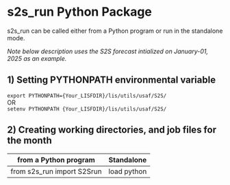 # s2s_run Python Package 

s2s_run can be called either from a Python program or run in the standalone mode.

*Note below description uses the S2S forecast intialized on January-01, 2025 as an example.*  
  
## 1) Setting PYTHONPATH environmental variable
```export PYTHONPATH={Your_LISFDIR}/lis/utils/usaf/S2S/```  
OR  
```setenv PYTHONPATH {Your_LISFDIR}/lis/utils/usaf/S2S/```  

## 2) Creating working directories, and job files for the month
| from a Python program | Standalone |
| ---------| -------|
| from s2s_run import S2Srun | load python |
